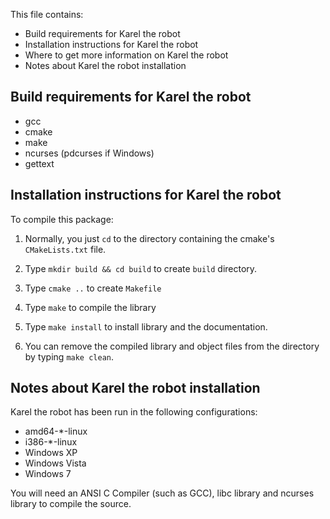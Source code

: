 This file contains:

-   Build requirements for Karel the robot
-   Installation instructions for Karel the robot
-   Where to get more information on Karel the robot
-   Notes about Karel the robot installation

## Build requirements for Karel the robot

-   gcc
-   cmake
-   make
-   ncurses (pdcurses if Windows)
-   gettext

## Installation instructions for Karel the robot

To compile this package:

1.  Normally, you just `cd` to the directory containing the cmake's `CMakeLists.txt` file.

2.  Type `mkdir build && cd build` to create `build` directory.

3.  Type `cmake ..` to create `Makefile`

4.  Type `make` to compile the library

5.  Type `make install` to install library and the documentation.

6.  You can remove the compiled library and object files from the directory by typing `make clean`.

## Notes about Karel the robot installation

Karel the robot has been run in the following configurations:

-   amd64-\*-linux
-   i386-\*-linux
-   Windows XP
-   Windows Vista
-   Windows 7

You will need an ANSI C Compiler (such as GCC), libc library and ncurses library to compile the source.
